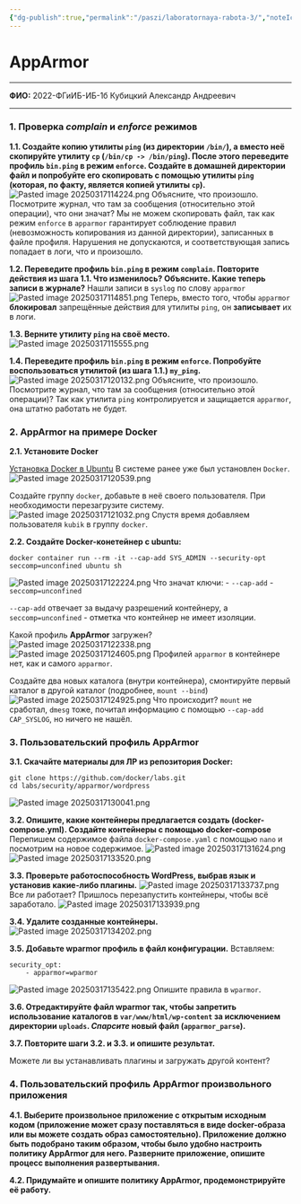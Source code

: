 ```yaml
---
{"dg-publish":true,"permalink":"/paszi/laboratornaya-rabota-3/","noteIcon":""}
---
```


# AppArmor

---

**ФИО:** 2022-ФГиИБ-ИБ-1б Кубицкий Александр Андреевич

---
### 1. Проверка _complain_ и _enforce_ режимов

**1.1. Создайте копию утилиты `ping` (из директории `/bin/`), а вместо неё скопируйте утилиту `cp` (`/bin/cp -> /bin/ping`). После этого переведите профиль `bin.ping` в режим `enforce`. Создайте в домашней директории файл и попробуйте его скопировать с помощью утилиты `ping` (которая, по факту, является копией утилиты `cp`).**
![Pasted image 20250317114224.png](/img/user/Images/Pasted%20image%2020250317114224.png)
Объясните, что произошло. Посмотрите журнал, что там за сообщения (относительно этой операции), что они значат?
Мы не можем скопировать файл, так как режим `enforce` в `apparmor` гарантирует соблюдение правил (невозможность копирования из данной директории), записанных в файле профиля. Нарушения не допускаются, и соответствующая запись попадает в логи, что и произошло.

**1.2. Переведите профиль `bin.ping` в режим `complain`. Повторите действия из шага 1.1. Что изменилось? Объясните. Какие теперь записи в журнале?**
Нашли записи в `syslog` по слову `apparmor`
![Pasted image 20250317114851.png](/img/user/Images/Pasted%20image%2020250317114851.png)
Теперь, вместо того, чтобы `apparmor` **блокировал** запрещённые действия для утилиты `ping`, он **записывает** их в логи.

**1.3. Верните утилиту `ping` на своё место.**
![Pasted image 20250317115555.png](/img/user/Images/Pasted%20image%2020250317115555.png)

**1.4. Переведите профиль `bin.ping` в режим `enforce`. Попробуйте воспользоваться утилитой (из шага 1.1.) `my_ping`.**
![Pasted image 20250317120132.png](/img/user/Images/Pasted%20image%2020250317120132.png)
Объясните, что произошло. Посмотрите журнал, что там за сообщения (относительно этой операции)?
Так как утилита `ping` контролируется и защищается `apparmor`, она штатно работать не будет.
### 2. AppArmor на примере Docker

**2.1. Установите Docker**

[Установка Docker в Ubuntu](https://docs.docker.com/engine/install/ubuntu/)
В системе ранее уже был установлен `Docker`.
![Pasted image 20250317120539.png](/img/user/Images/Pasted%20image%2020250317120539.png)

Создайте группу `docker`, добавьте в неё своего пользователя. При необходимости перезагрузите систему.
![Pasted image 20250317121032.png](/img/user/Images/Pasted%20image%2020250317121032.png)
Спустя время добавляем пользователя `kubik` в группу `docker`.

**2.2. Создайте Docker-конетейнер с ubuntu:**
```
docker container run --rm -it --cap-add SYS_ADMIN --security-opt seccomp=unconfined ubuntu sh
```
![Pasted image 20250317122224.png](/img/user/Images/Pasted%20image%2020250317122224.png)
Что значат ключи: - `--cap-add` - `seccomp=unconfined`

`--cap-add` отвечает за выдачу разрешений контейнеру, а `seccomp=unconfined` - отметка что контейнер не имеет изоляции.

Какой профиль **AppArmor** загружен?
![Pasted image 20250317122338.png](/img/user/Images/Pasted%20image%2020250317122338.png)
![Pasted image 20250317124605.png](/img/user/Images/Pasted%20image%2020250317124605.png)
Профилей `apparmor` в контейнере нет, как и самого `apparmor`.

Создайте два новых каталога (внутри контейнера), смонтируйте первый каталог в другой каталог (подробнее, `mount --bind`)
![Pasted image 20250317124925.png](/img/user/Images/Pasted%20image%2020250317124925.png)
Что происходит?
`mount` не сработал, `dmesg` тоже, почитал информацию с помощью `--cap-add CAP_SYSLOG`, но ничего не нашёл.
### 3. Пользовательский профиль AppArmor

**3.1. Скачайте материалы для ЛР из репозитория Docker:**
```
git clone https://github.com/docker/labs.git
cd labs/security/apparmor/wordpress
```
![Pasted image 20250317130041.png](/img/user/Images/Pasted%20image%2020250317130041.png)

**3.2. Опишите, какие контейнеры предлагается создать (docker-compose.yml). Создайте контейнеры с помощью docker-compose**
Перепишем содержимое файла `docker-compose.yaml` с помощью `nano` и посмотрим на новое содержимое.
![Pasted image 20250317131624.png](/img/user/Images/Pasted%20image%2020250317131624.png)
![Pasted image 20250317133520.png](/img/user/Images/Pasted%20image%2020250317133520.png)

**3.3. Проверьте работоспособность WordPress, выбрав язык и установив какие-либо плагины.**
![Pasted image 20250317133737.png](/img/user/Images/Pasted%20image%2020250317133737.png)
Все ли работает?
Пришлось перезапустить контейнеры, чтобы всё заработало.
![Pasted image 20250317133939.png](/img/user/Images/Pasted%20image%2020250317133939.png)

**3.4. Удалите созданные контейнеры.**
![Pasted image 20250317134202.png](/img/user/Images/Pasted%20image%2020250317134202.png)

**3.5. Добавьте wparmor профиль в файл конфигурации.**
Вставляем:
```
security_opt:
    - apparmor=wparmor
```
![Pasted image 20250317135422.png](/img/user/Images/Pasted%20image%2020250317135422.png)
Опишите правила в `wparmor`.

**3.6. Отредактируйте файл wparmor так, чтобы запретить использование каталогов в `var/www/html/wp-content` за исключением директории `uploads`. _Спарсите_ новый файл (`apparmor_parse`).**

**3.7. Повторите шаги 3.2. и 3.3. и опишите результат.**

Можете ли вы устанавливать плагины и загружать другой контент?

### 4. Пользовательский профиль AppArmor произвольного приложения

**4.1. Выберите произвольное приложение с открытым исходным кодом (приложение может сразу поставляться в виде docker-образа или вы можете создать образ самостоятельно). Приложение должно быть подобрано таким образом, чтобы было удобно настроить политику AppArmor для него. Разверните приложение, опишите процесс выполнения развертывания.**

**4.2. Придумайте и опишите политику AppArmor, продемонстрируйте её работу.**